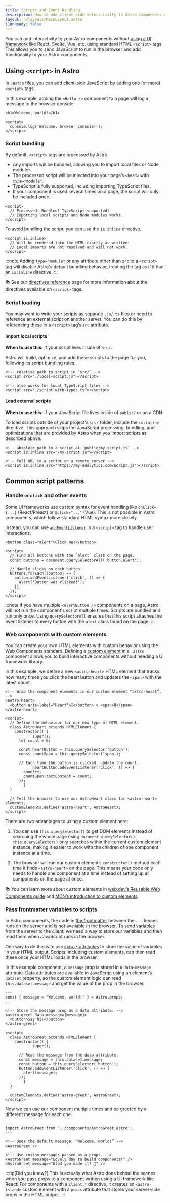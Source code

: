 ```yaml
---
title: Scripts and Event Handling
description: How to add client-side interactivity to Astro components using native browser JavaScript APIs.
layout: ~/layouts/MainLayout.astro
i18nReady: false
---
```


You can add interactivity to your Astro components without [using a UI framework](/en/core-concepts/framework-components/) like React, Svelte, Vue, etc. using standard HTML `<script>` tags. This allows you to send JavaScript to run in the browser and add functionality to your Astro components.

## Using `<script>` in Astro

In `.astro` files, you can add client-side JavaScript by adding one (or more) `<script>` tags.

In this example, adding the `<Hello />` component to a page will log a message to the browser console.

```astro title="src/components/Hello.astro"
<h1>Welcome, world!</h1>

<script>
  console.log('Welcome, browser console!');
</script>
```

### Script bundling

By default, `<script>` tags are processed by Astro.

- Any imports will be bundled, allowing you to import local files or Node modules.
- The processed script will be injected into your page’s `<head>` with [`type="module"`](https://developer.mozilla.org/en-US/docs/Web/JavaScript/Guide/Modules).
- TypeScript is fully supported, including importing TypeScript files.
- If your component is used several times on a page, the script will only be included once.

```astro title="src/components/Example.astro"
<script>
  // Processed! Bundled! TypeScript-supported!
  // Importing local scripts and Node modules works.
</script>
```

To avoid bundling the script, you can use the `is:inline` directive.

```astro title="src/components/InlineScript.astro" "is:inline"
<script is:inline>
  // Will be rendered into the HTML exactly as written!
  // Local imports are not resolved and will not work.
</script>
```

:::note
Adding `type="module"` or any attribute other than `src` to a `<script>` tag will disable Astro's default bundling behavior, treating the tag as if it had an `is:inline` directive.
:::

📚 See our [directives reference](/en/reference/directives-reference/#script--style-directives) page for more information about the directives available on `<script>` tags.

### Script loading

You may want to write your scripts as separate `.js`/`.ts` files or need to reference an external script on another server. You can do this by referencing these in a `<script>` tag’s `src` attribute.

#### Import local scripts

**When to use this:** If your script lives inside of `src/`.

Astro will build, optimize, and add these scripts to the page for you, following its [script bundling rules](#script-bundling).

```astro title="src/components/LocalScripts.astro"
<!-- relative path to script in `src/` -->
<script src="./local-script.js"></script>

<!-- also works for local TypeScript files -->
<script src="./script-with-types.ts"></script>
```

#### Load external scripts

**When to use this:** If your JavaScript file lives inside of `public/` or on a CDN.

To load scripts outside of your project's `src/` folder, include the `is:inline` directive. This approach skips the JavaScript processing, bundling, and optimizations that are provided by Astro when you import scripts as described above.

```astro title="src/components/ExternalScripts.astro" "is:inline"
<!-- absolute path to a script at `public/my-script.js` -->
<script is:inline src="/my-script.js"></script>

<!-- full URL to a script on a remote server -->
<script is:inline src="https://my-analytics.com/script.js"></script>
```

## Common script patterns

### Handle `onclick` and other events

Some UI frameworks use custom syntax for event handling like `onClick={...}` (React/Preact) or `@click="..."` (Vue). This is not possible in Astro components, which follow standard HTML syntax more closely.

Instead, you can use [`addEventListener`](https://developer.mozilla.org/en-US/docs/Web/API/EventTarget/addEventListener) in a `<script>` tag to handle user interactions.

```astro title="src/components/AlertButton.astro"
<button class="alert">Click me!</button>

<script>
  // Find all buttons with the `alert` class on the page.
  const buttons = document.querySelectorAll('button.alert');

  // Handle clicks on each button.
  buttons.forEach((button) => {
    button.addEventListener('click', () => {
      alert('Button was clicked!');
    });
  });
</script>
```

:::note
If you have multiple `<AlertButton />` components on a page, Astro will not run the component's script multiple times. Scripts are bundled and run only once. Using `querySelectorAll` ensures that this script attaches the event listener to every button with the `alert` class found on the page.
:::

### Web components with custom elements

You can create your own HTML elements with custom behavior using the Web Components standard. Defining a [custom element](https://developer.mozilla.org/en-US/docs/Web/Web_Components/Using_custom_elements) in a `.astro` component allows you to build interactive components without needing a UI framework library.

In this example, we define a new `<astro-heart>` HTML element that tracks how many times you click the heart button and updates the `<span>` with the latest count.

```astro title="src/components/AstroHeart.astro"
<!-- Wrap the component elements in our custom element “astro-heart”. -->
<astro-heart>
  <button aria-label="Heart">💜</button> × <span>0</span>
</astro-heart>

<script>
  // Define the behaviour for our new type of HTML element.
  class AstroHeart extends HTMLElement {
    constructor() {
			super();
      let count = 0;

      const heartButton = this.querySelector('button');
      const countSpan = this.querySelector('span');

      // Each time the button is clicked, update the count.
			heartButton.addEventListener('click', () => {
        count++;
        countSpan.textContent = count;
      });
		}
  }

  // Tell the browser to use our AstroHeart class for <astro-heart> elements.
  customElements.define('astro-heart', AstroHeart);
</script>
```

There are two advantages to using a custom element here:

1. You can use `this.querySelector()` to get DOM elements instead of searching the whole page using `document.querySelector()`. `this.querySelector()` only searches within the current custom element instance, making it easier to work with the children of one component instance at a time.

2. The browser will run our custom element’s `constructor()` method each time it finds `<astro-heart>` on the page. This means your code only needs to handle one component at a time instead of setting up all components on the page at once.

📚 You can learn more about custom elements in [web.dev’s Reusable Web Components guide](https://web.dev/custom-elements-v1/) and [MDN’s introduction to custom elements](https://developer.mozilla.org/en-US/docs/Web/Web_Components/Using_custom_elements).

### Pass frontmatter variables to scripts

In Astro components, the code in [the frontmatter](/en/core-concepts/astro-components/#the-component-script) between the `---` fences runs on the server and is not available in the browser. To send variables from the server to the client, we need a way to store our variables and then read them when JavaScript runs in the browser.

One way to do this is to use [`data-*` attributes](https://developer.mozilla.org/en-US/docs/Learn/HTML/Howto/Use_data_attributes) to store the value of variables in your HTML output. Scripts, including custom elements, can then read these once your HTML loads in the browser.

In this example component, a `message` prop is stored in a `data-message` attribute. Data attributes are available in JavaScript using an element’s `dataset` property, so the custom element logic can read `this.dataset.message` and get the value of the prop in the browser.

```astro title="src/components/AstroGreet.astro" {2} /data-message={.+}/ "this.dataset.message"
---
const { message = 'Welcome, world!' } = Astro.props;
---

<!-- Store the message prop as a data attribute. -->
<astro-greet data-message={message}>
  <button>Say hi!</button>
</astro-greet>

<script>
  class AstroGreet extends HTMLElement {
    constructor() {
			super();

      // Read the message from the data attribute.
      const message = this.dataset.message;
      const button = this.querySelector('button');
      button.addEventListener('click', () => {
        alert(message);
      });
		}
  }

  customElements.define('astro-greet', AstroGreet);
</script>
```

Now we can use our component multiple times and be greeted by a different message for each one.

```astro title="src/pages/example.astro"
---
import AstroGreet from '../components/AstroGreet.astro';
---

<!-- Uses the default message: “Welcome, world!” -->
<AstroGreet />

<!-- Use custom messages passed as a props. -->
<AstroGreet message="Lovely day to build components!" />
<AstroGreet message="Glad you made it! 👋" />
```

:::tip[Did you know?]
This is actually what Astro does behind the scenes when you pass props to a component written using a UI framework like React! For components with a `client:*` directive, it creates an `<astro-island>` custom element with a `props` attribute that stores your server-side props in the HTML output.
:::
